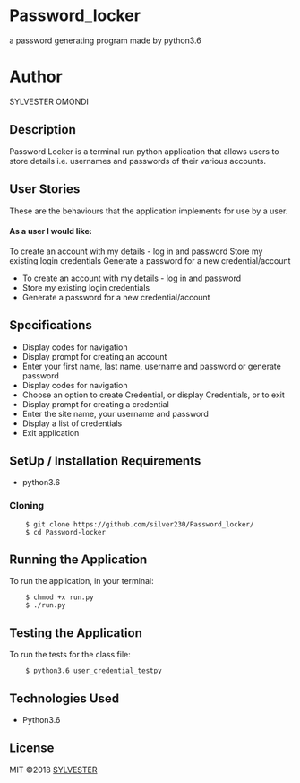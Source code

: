 # Password_locker
a password generating program  made by python3.6
# Author 
 SYLVESTER OMONDI

## Description
Password Locker is a terminal run python application that allows users to store details i.e. usernames and passwords of their various accounts.

## User Stories
These are the behaviours that the application implements for use by a user.

#### As a user I would like:
 To create an account with my details - log in and password
Store my existing login credentials
 Generate a password for a new credential/account
* To create an account with my details - log in and password
* Store my existing login credentials
* Generate a password for a new credential/account

## Specifications
* Display codes for navigation
* Display prompt for creating an account
* Enter your first name, last name, username and password or generate password
* Display codes for navigation
* Choose an option to create Credential, or display Credentials, or to exit 
* Display prompt for creating a credential
* Enter the site name, your username and password 
* Display a list of credentials 
* Exit application

## SetUp / Installation Requirements

* python3.6

### Cloning
        
        $ git clone https://github.com/silver230/Password_locker/
        $ cd Password-locker

## Running the Application

To run the application, in your terminal:


        $ chmod +x run.py
        $ ./run.py
        
## Testing the Application
 To run the tests for the class file:

        $ python3.6 user_credential_testpy
       

        
## Technologies Used
* Python3.6

## License
MIT &copy;2018 [SYLVESTER](https://github.com/silver230/)
